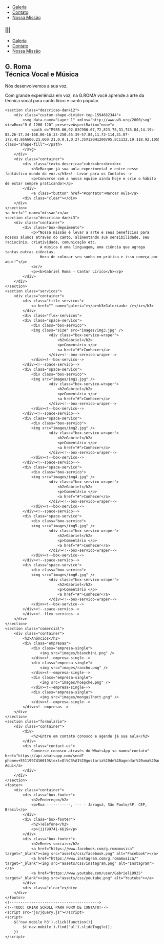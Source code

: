 <!DOCTYPE html>
<html lang="pt-br">
<head>
	<meta http-equiv="X-UA-Compatible" content="IE=Edge">
	<meta charset="UTF-8">
	<link href="https://fonts.googleapis.com/css?family=Roboto:300,400,700" rel="stylesheet">
	<link rel="stylesheet" href="css/style.css">
	<title>G Roma</title>
	<meta charset="utf-8">
	<meta name="keywords" content="escola de música, canto, aulas de violão, aulas de canto, coral">
	<meta name="author" content="Allan Gomes Santos">
	<meta name="viewport" content="width=device-width,initial-scale=1.0,maximum-scale=1.0">
</head>
<body>
	<div class="headerH">
		<div class="container">
			<div class="menu-topo">
				<div class="logo"></div>
				<nav class="desktop">
					<ul>
						<li><a href="#galeria">Galeria</a></li>
						<li><a href="#contato">Contato</a></li>
						<li class="btn-nav"><a href="#missao">Nossa Missão</a></li>
					</ul>
				</nav><!--desktop-->
				<nav class="mobile">
					<h3>|||<i class="fa fa-bars"></i></h3>
					<ul>
						<li><a href="#galeria">Galeria</a></li>
						<li><a href="#contato">Contato</a></li>
						<li class="btn-nav"><a href="#missao">Nossa Missão</a></li>
					</ul>
				</nav><!--mobile-->
				<div class="clear"></div>
			</div><!--menu-topo-->
			<div class="chamada-header">
				<h2>G. Roma <br> Técnica Vocal e Música</h2>
				<p>Nós desenvolvemos a sua voz.</p>
			</div>
		</div>
	</div>
	<section class="descricao-danki">
		<div class="container">
			<p>Com grande experiência em voz, na G.ROMA você aprende a arte da técnica vocal para canto lírico e canto popular.</p>
		</div>
	</section>
	
	<section class="descricao-danki2">
		<div class="custom-shape-divider-top-1594682344">
			<svg data-name="Layer 1" xmlns="http://www.w3.org/2000/svg" viewBox="0 0 1200 120" preserveAspectRatio="none">
				<path d="M985.66,92.83C906.67,72,823.78,31,743.84,14.19c-82.26-17.34-168.06-16.33-250.45.39-57.84,11.73-114,31.07-172,41.86A600.21,600.21,0,0,1,0,27.35V120H1200V95.8C1132.19,118.92,1055.71,111.31,985.66,92.83Z" class="shape-fill"></path>
			</svg>
		</div>
		<div class="container">
			<div class="texto-descricao"><br><br><br><br>
				<h3>Marque já sua aula experimental e entre nesse fantástico mundo da voz.</h3><!--Levar para os Contatos-->
				<p>Converse com a nossa equipe ainda hoje e crie o hábito de estar sempre praticando!</p>
			</div>
				<a class="button" href="#contato">Marcar Aula</a> 
			<div class="clear"></div>
		</div>
	</section>
	<a href="" name="missao"></a>
	<section class="descricao-danki3">
		<div class="container">
			<div class="box-depoimento">
				<p>“Nossa missão é levar a arte e seus benefícios para nossos alunos através do canto, alimentando sua sensibilidade, seu raciocínio, criatividade, comunicação etc.
					A música é uma linguagem, uma ciência que agrega tantas outras ciências.
					Hora de colocar seu sonho em prática e isso começa por aqui!“</p>
				<br/>
				<p><b>Gabriel Roma - Cantor Lírico</b></p>
			</div>
		</div>
	</section>
	<section class="servicos">
		<div class="container">
			<div class="title-servicos">
				<a href="" name="galeria"></a><h3>Galeria<br /></i></h3>
			</div>
			<div class="flex-servicos">
			<div class="space-servico">
				<div class="box-servico">
				<img class="size" src="images/img3.jpg" />	
						<div class="box-servico-wraper">
							<h2>Gabriel</h2>
							<p>Comentário </p>
							<a href="#">Conhecer</a>
						</div><!--box-servico-wraper-->
				</div><!--box-servico-->
			</div><!--space-servico-->
			<div class="space-servico">
				<div class="box-servico">
				<img src="images/img1.jpg" />	
						<div class="box-servico-wraper">
							<h2>Gabriel</h2>
							<p>Comentário </p>
							<a href="#">Conhecer</a>
						</div><!--box-servico-wraper-->
				</div><!--box-servico-->
			</div><!--space-servico-->
			<div class="space-servico">
				<div class="box-servico">
				<img src="images/img2.jpg" />	
						<div class="box-servico-wraper">
							<h2>Gabriel</h2>
							<p>Comentário </p>
							<a href="#">Conhecer</a>
						</div><!--box-servico-wraper-->
				</div><!--box-servico-->
			</div><!--space-servico-->	
			<div class="space-servico">
				<div class="box-servico">
				<img src="images/img4.jpg" />	
						<div class="box-servico-wraper">
							<h2>Gabriel</h2>
							<p>Comentário </p>
							<a href="#">Conhecer</a>
						</div><!--box-servico-wraper-->
				</div><!--box-servico-->
			</div><!--space-servico-->
			<div class="space-servico">
				<div class="box-servico">
				<img src="images/img5.jpg" />	
						<div class="box-servico-wraper">
							<h2>Gabriel</h2>
							<p>Comentário </p>
							<a href="#">Conhecer</a>
						</div><!--box-servico-wraper-->
				</div><!--box-servico-->
			</div><!--space-servico-->
			<div class="space-servico">
				<div class="box-servico">
				<img src="images/img6.jpg" />	
						<div class="box-servico-wraper">
							<h2>Gabriel</h2>
							<p>Comentário </p>
							<a href="#">Conhecer</a>
						</div><!--box-servico-wraper-->
				</div><!--box-servico-->
			</div><!--space-servico-->					
			</div><!--flex-servicos-->
		</div>
	</section>
	<section class="comercial">
		<div class="container">
			<h2>Anúncios</h2>
			<div class="empresas">
				<div class="empresa-single">
					<img src="images/bianchini.png" />
				</div><!--empresa-single-->
				<div class="empresa-single">
					<img src="images/rancho.png" />
				</div><!--empresa-single-->
				<div class="empresa-single">
					<img src="images/hoepcke.png" />
				</div><!--empresa-single-->
				<div class="empresa-single">
					<img src="images/monguilhott.png" />
				</div><!--empresa-single-->
			</div><!--empresas-->
		</div>
	</section>
	<section class="formulario">
		<div class="container">
			<div>
				<h2>Entre em contato conosco e agende já sua aula</h2>
			</div>
			<div class="contact-us">
				Converse conosco através do WhatsApp <a name="contato" href="https://api.whatsapp.com/send?phone=+5511997416619&text=Ol%C3%A1%20gostaria%20de%20agendar%20uma%20aula">Clique Aqui</a>
			</div>
		</div>
	</section>
	<footer>
		<div class="container">
			<div class="box-footer">
				<h2>Endereço</h2>
				<p>Rua -----------, --- - Jaraguá, São Paulo/SP, CEP, Brasil</p>
			</div>
			<div class="box-footer">
				<h2>Telefone</h2>
				<p>(11)99741-6619</p>
			</div>
			<div class="box-footer">
				<h2>Redes sociais</h2>
				<a href="https://www.facebook.com/g.romamusica" target="_blank"><img src="assets/css/facebook.png" alt="Facebook"></a>
				<a href="https://www.instagram.com/g.romamusica/" target="_blank"><img src="assets/css/instagram.png" alt="Instagram"></a>
				<a href="https://www.youtube.com/user/Gabriel19935" target="_blank"><img src="assets/css/youtube.png" alt="Youtube"></a>
			</div>
			<div class="clear"></div>
		</div>
	</footer>
	<!----------------------------------------->
	<!--TODO: CRIAR SCROLL PARA FORM DE CONTATO!-->
	<script src="js/jquery.js"></script>
	<script>
		$('nav.mobile h3').click(function(){
			$('nav.mobile').find('ul').slideToggle();
		})
	</script>
</body>
</html>